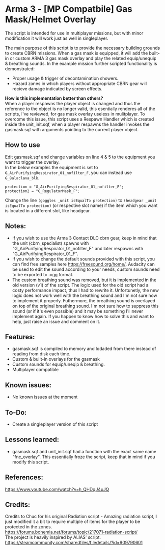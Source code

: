 # Arma 3 - [MP Compatbile] Gas Mask/Helmet Overlay
The script is intended for use in multiplayer missions, but with minor modification it will work just as well in singleplayer.

The main purpose of this script is to provide the necessary building grounds to create CBRN missions. When a gas mask is equipped, it will add the built-in or custom ARMA 3 gas mask overlay and play the related equip/unequip & breathing sounds. In the example mission further scripted functionality is demonstrated:
* Proper usage & trigger of decontamination showers.
* Hazard zones in which players without appropriate CBRN gear will recieve damage indicated by screen effects.

**How is this implementation better than others?** </br>
When a player respawns the player object is changed and thus the reference to the object is no longer valid, this esentially renderes all of the scripts, I've reviewed, for gas mask overlay useless in mulitplayer.
To overcome this issue, this script uses a Respawn Handler which is created inside the unit_init.sqf, when a player respawns the handler invokes the gasmask.sqf with arguments pointing to the current player object.

## How to use
Edit gasmask.sqf and change variables on line 4 & 5 to the equipment you want to trigger the overlay.<br/>
In the below examples the equipment is set to `G_AirPurifyingRespirator_01_nofilter_F`, you can instead use `G_Balaclava_blk`.<br/>
```
protection = "G_AirPurifyingRespirator_01_nofilter_F"; 
protection2 = "G_RegulatorMask_F";
```
Change the line `(goggles _unit isEqualTo protection)` to `(headgear _unit isEqualTo protection)` (or respective slot name) if the item which you want is located in a different slot, like headgear.

## Notes:
* If you wish to use the Arma 3 Contact DLC cbrn gear, keep in mind that the unit (cbrn_specialist) spawns with "G_AirPurifyingRespirator_01_nofilter_F" and later respawns with "G_AirPurifyingRespirator_01_F".
* If you wish to change the default sounds provided with this script, you can find free samples here https://freesound.org/home/. Audacity can be used to edit the sound according to your needs, custom sounds need to be exported to .ogg format.
* The custom breathing sound was removed, but it is implemented in the old version (v1) of the script. The logic used for the old script had a costy performance impact, thus I had to rewrite it. Unfortunetly, the new logic does not work well with the breathing sound and I'm not sure how to implement it properly. Futhermore, the breathing sound is overlayed on top of the original breathing sound. I'm not sure how to suppress this sound (or if it's even possible) and it may be something I'll never implement again. If you happen to know how to solve this and want to help, just raise an issue and comment on it.

## Features:
* gasmask.sqf is compiled to memory and lodaded from there instead of reading from disk each time.
* Custom & built-in overlays for the gasmask
* Custom sounds for equip/uneqip & breathing.
* Multiplayer compatible

## Known issues:
* No known issues at the moment

## To-Do:
* Create a singleplayer version of this script

## Lessons learned:
* gasmask.sqf and unit_init.sqf had a function with the exact same name "fnc_overlay". This essentially froze the script, keep that in mind if you modify this script.

## References:
https://www.youtube.com/watch?v=h_QHDqJ4uJQ

## Credits:
Credits to Chuc for his original Radiation script - Amazing radiation script, I just modified it a bit to require multiple of items for the player to be protected in the zones.</br>
https://forums.bohemia.net/forums/topic/217071-radiation-script/</br>
The project is heavily inspired by ALIAS' script.</br>
https://steamcommunity.com/sharedfiles/filedetails/?id=909790601
